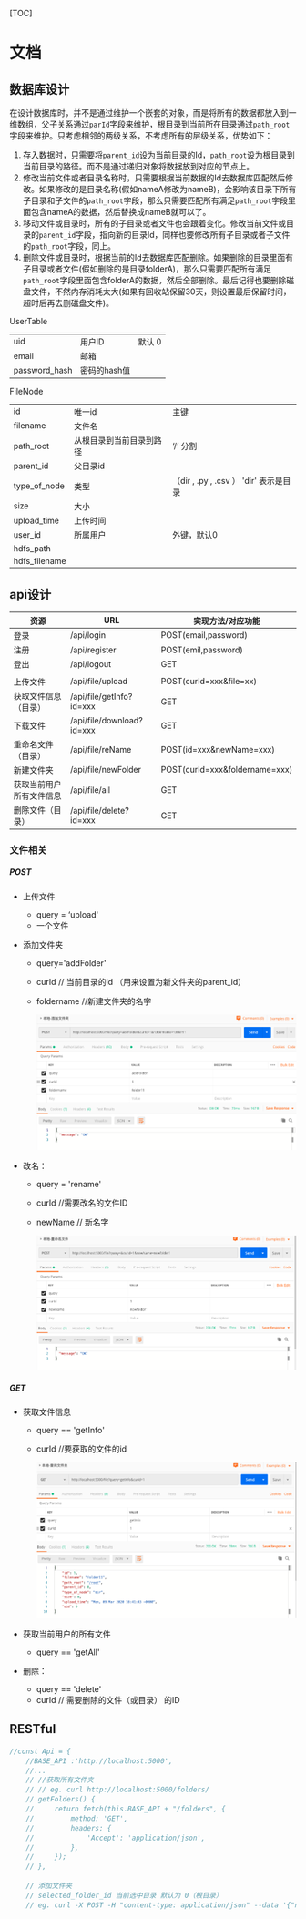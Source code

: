 [TOC]

# 文档

## 数据库设计

在设计数据库时，并不是通过维护一个嵌套的对象，而是将所有的数据都放入到一维数组，父子关系通过`parId`字段来维护，根目录到当前所在目录通过`path_root`字段来维护。只考虑相邻的两级关系，不考虑所有的层级关系，优势如下：

1. 存入数据时，只需要将`parent_id`设为当前目录的Id，`path_root`设为根目录到当前目录的路径。而不是通过递归对象将数据放到对应的节点上。
2. 修改当前文件或者目录名称时，只需要根据当前数据的Id去数据库匹配然后修改。如果修改的是目录名称(假如nameA修改为nameB)，会影响该目录下所有子目录和子文件的`path_root`字段，那么只需要匹配所有满足`path_root`字段里面包含nameA的数据，然后替换成nameB就可以了。
3. 移动文件或目录时，所有的子目录或者文件也会跟着变化。修改当前文件或目录的`parent_id`字段，指向新的目录Id，同样也要修改所有子目录或者子文件的`path_root`字段，同上。
4. 删除文件或目录时，根据当前的Id去数据库匹配删除。如果删除的目录里面有子目录或者文件(假如删除的是目录folderA)，那么只需要匹配所有满足`path_root`字段里面包含folderA的数据，然后全部删除。最后记得也要删除磁盘文件，不然内存消耗太大(如果有回收站保留30天，则设置最后保留时间，超时后再去删磁盘文件)。



UserTable

|               |              |        |
| ------------- | ------------ | ------ |
| uid           | 用户ID       | 默认 0 |
| email         | 邮箱         |        |
| password_hash | 密码的hash值 |        |

FileNode

|               |                          |                                        |
| ------------- | ------------------------ | -------------------------------------- |
| id            | 唯一id                   | 主键                                   |
| filename      | 文件名                   |                                        |
| path_root     | 从根目录到当前目录到路径 | ‘/’ 分割                               |
| parent_id     | 父目录id                 |                                        |
| type_of_node  | 类型                     | （dir , .py , .csv ） 'dir' 表示是目录 |
| size          | 大小                     |                                        |
| upload_time   | 上传时间                 |                                        |
| user_id       | 所属用户                 | 外键，默认0                            |
| hdfs_path     |                          |                                        |
| hdfs_filename |                          |                                        |



## api设计

| 资源                     | URL                       | 实现方法/对应功能              |
| ------------------------ | ------------------------- | ------------------------------ |
| 登录                     | /api/login                | POST(email,password)           |
| 注册                     | /api/register             | POST(emil,password)            |
| 登出                     | /api/logout               | GET                            |
|                          |                           |                                |
| 上传文件                 | /api/file/upload          | POST(curId=xxx&file=xx)        |
| 获取文件信息（目录）     | /api/file/getInfo?id=xxx  | GET                            |
| 下载文件                 | /api/file/download?id=xxx | GET                            |
| 重命名文件（目录）       | /api/file/reName          | POST(id=xxx&newName=xxx)       |
| 新建文件夹               | /api/file/newFolder       | POST(curId=xxx&foldername=xxx) |
| 获取当前用户所有文件信息 | /api/file/all             | GET                            |
| 删除文件（目录）         | /api/file/delete?id=xxx   | GET                            |



### 文件相关

##### POST

* 上传文件

  * query = ‘upload'
  * 一个文件

* 添加文件夹

  * query='addFolder'

  * curId  // 当前目录的id （用来设置为新文件夹的parent_id）

  * foldername //新建文件夹的名字

    <img src="README.assets/截屏2020-03-09下午6.39.55.png" alt="截屏2020-03-09下午6.39.55" style="zoom: 67%;" />

* 改名：

  * query = 'rename'

  * curId //需要改名的文件ID

  * newName // 新名字

    <img src="README.assets/截屏2020-03-09下午6.40.37.png" alt="截屏2020-03-09下午6.40.37" style="zoom:80%;" />

##### GET

* 获取文件信息

  * query == 'getInfo'

  * curId //要获取的文件的id

    ![截屏2020-03-09下午6.41.54](README.assets/截屏2020-03-09下午6.41.54.png)

* 获取当前用户的所有文件

  * query == 'getAll'

* 删除：

  * query == 'delete'
  * curId // 需要删除的文件（或目录） 的ID



## RESTful

```js
//const Api = {
    //BASE_API :'http://localhost:5000',
    //...
    // //获取所有文件夹
    // // eg. curl http://localhost:5000/folders/  
    // getFolders() {
    //     return fetch(this.BASE_API + "/folders", {
    //         method: 'GET',
    //         headers: {
    //             'Accept': 'application/json',
    //         },
    //     });
    // },
    
    // 添加文件夹
    // selected_folder_id 当前选中目录 默认为 0（根目录）
    // eg. curl -X POST -H "content-type: application/json" --data '{"name": "111","selected_folder_id":0}' http://localhost:5000/folders
```
